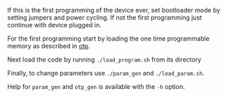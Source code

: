 If this is the first programming of the device ever, set bootloader mode by setting jumpers and power cycling. If not the first programming just continue with device plugged in.

For the first programming start by loading the one time programmable memory as described in [otp](OTP.md).

Next load the code by running `./load_program.sh` from its directory

Finally, to change parameters use `./param_gen` and `./load_param.sh`. 

Help for `param_gen` and `otp_gen` is available with the `-h` option.


